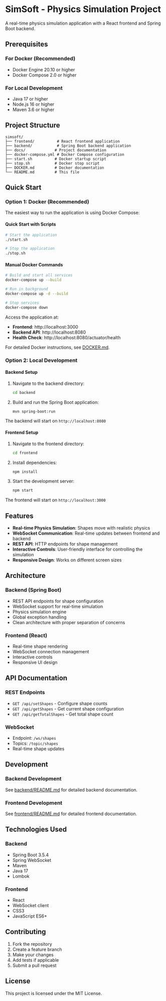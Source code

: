 # SimSoft - Physics Simulation Project

A real-time physics simulation application with a React frontend and Spring Boot backend.

## Prerequisites

### For Docker (Recommended)
- Docker Engine 20.10 or higher
- Docker Compose 2.0 or higher

### For Local Development
- Java 17 or higher
- Node.js 16 or higher
- Maven 3.6 or higher

## Project Structure

```
simsoft/
├── frontend/          # React frontend application
├── backend/           # Spring Boot backend application
├── docs/             # Project documentation
├── docker-compose.yml # Docker Compose configuration
├── start.sh          # Docker startup script
├── stop.sh           # Docker stop script
├── DOCKER.md         # Docker documentation
└── README.md         # This file
```

## Quick Start

### Option 1: Docker (Recommended)

The easiest way to run the application is using Docker Compose:

#### Quick Start with Scripts
```bash
# Start the application
./start.sh

# Stop the application
./stop.sh
```

#### Manual Docker Commands
```bash
# Build and start all services
docker-compose up --build

# Run in background
docker-compose up -d --build

# Stop services
docker-compose down
```

Access the application at:
- **Frontend**: http://localhost:3000
- **Backend API**: http://localhost:8080
- **Health Check**: http://localhost:8080/actuator/health

For detailed Docker instructions, see [DOCKER.md](DOCKER.md).

### Option 2: Local Development

#### Backend Setup

1. Navigate to the backend directory:
   ```bash
   cd backend
   ```

2. Build and run the Spring Boot application:
   ```bash
   mvn spring-boot:run
   ```

The backend will start on `http://localhost:8080`

#### Frontend Setup

1. Navigate to the frontend directory:
   ```bash
   cd frontend
   ```

2. Install dependencies:
   ```bash
   npm install
   ```

3. Start the development server:
   ```bash
   npm start
   ```

The frontend will start on `http://localhost:3000`

## Features

- **Real-time Physics Simulation**: Shapes move with realistic physics
- **WebSocket Communication**: Real-time updates between frontend and backend
- **REST API**: HTTP endpoints for shape management
- **Interactive Controls**: User-friendly interface for controlling the simulation
- **Responsive Design**: Works on different screen sizes

## Architecture

### Backend (Spring Boot)
- REST API endpoints for shape configuration
- WebSocket support for real-time simulation
- Physics simulation engine
- Global exception handling
- Clean architecture with proper separation of concerns

### Frontend (React)
- Real-time shape rendering
- WebSocket connection management
- Interactive controls
- Responsive UI design

## API Documentation

### REST Endpoints
- `GET /api/setShapes` - Configure shape counts
- `GET /api/getShapes` - Get current shape configuration
- `GET /api/getTotalShapes` - Get total shape count

### WebSocket
- Endpoint: `/ws/shapes`
- Topics: `/topic/shapes`
- Real-time shape updates

## Development

### Backend Development
See [backend/README.md](backend/README.md) for detailed backend documentation.

### Frontend Development
See [frontend/README.md](frontend/README.md) for detailed frontend documentation.

## Technologies Used

### Backend
- Spring Boot 3.5.4
- Spring WebSocket
- Maven
- Java 17
- Lombok

### Frontend
- React
- WebSocket client
- CSS3
- JavaScript ES6+

## Contributing

1. Fork the repository
2. Create a feature branch
3. Make your changes
4. Add tests if applicable
5. Submit a pull request

## License

This project is licensed under the MIT License. 